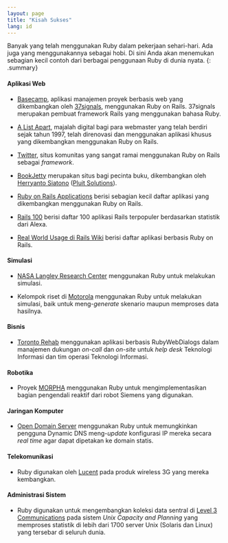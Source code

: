 ```yaml
---
layout: page
title: "Kisah Sukses"
lang: id
---
```


Banyak yang telah menggunakan Ruby dalam pekerjaan sehari-hari. Ada juga
yang menggunakannya sebagai hobi. Di sini Anda akan menemukan sebagian
kecil contoh dari berbagai penggunaan Ruby di dunia nyata.
{: .summary}

#### Aplikasi Web

* [Basecamp][1], aplikasi manajemen proyek berbasis web yang
  dikembangkan oleh [37signals][2], menggunakan Ruby on Rails. 37signals
  merupakan pembuat framework Rails yang menggunakan bahasa Ruby.

* [A List Apart][3], majalah digital bagi para webmaster yang telah
  berdiri sejak tahun 1997, telah direnovasi dan menggunakan aplikasi
  khusus yang dikembangkan menggunakan Ruby on Rails.

* [Twitter][4], situs komunitas yang sangat ramai menggunakan Ruby on
  Rails sebagai *framework*.

* [BookJetty][5] merupakan situs bagi pecinta buku, dikembangkan oleh
  [Herryanto Siatono][6] ([Pluit Solutions][7]).

* [Ruby on Rails Applications][8] berisi sebagian kecil daftar aplikasi
  yang dikembangkan menggunakan Ruby on Rails.

* [Rails 100][9] berisi daftar 100 aplikasi Rails terpopuler
  berdasarkan statistik dari Alexa.

* [Real World Usage di Rails Wiki][10] berisi daftar aplikasi berbasis
  Ruby on Rails.

#### Simulasi

* [NASA Langley Research Center][11] menggunakan Ruby untuk melakukan
  simulasi.

* Kelompok riset di [Motorola][12] menggunakan Ruby untuk melakukan
  simulasi, baik untuk meng-*generate* skenario maupun memproses data
  hasilnya.

#### Bisnis

* [Toronto Rehab][13] menggunakan aplikasi berbasis RubyWebDialogs dalam
  manajemen dukungan *on-call* dan *on-site* untuk *help desk* Teknologi
  Informasi dan tim operasi Teknologi Informasi.

#### Robotika

* Proyek [MORPHA][14] menggunakan Ruby untuk mengimplementasikan bagian
  pengendali reaktif dari robot Siemens yang digunakan.

#### Jaringan Komputer

* [Open Domain Server][15] menggunakan Ruby untuk memungkinkan pengguna
  Dynamic DNS meng-*update* konfigurasi IP mereka secara *real time*
  agar dapat dipetakan ke domain statis.

#### Telekomunikasi

* Ruby digunakan oleh [Lucent][16] pada produk wireless 3G yang mereka
  kembangkan.

#### Administrasi Sistem

* Ruby digunakan untuk mengembangkan koleksi data sentral di [Level 3
  Communications][17] pada sistem *Unix Capacity and Planning* yang
  memproses statistik di lebih dari 1700 server Unix (Solaris dan Linux)
  yang tersebar di seluruh dunia.



[1]: http://www.basecamphq.com
[2]: http://www.37signals.com
[3]: http://www.alistapart.com
[4]: http://www.twitter.com
[5]: http://www.bookjetty.com/
[6]: http://www.workingwithrails.com/person/5050-herryanto-siatono
[7]: http://www.pluitsolutions.com/
[8]: http://www.rubyonrails.org/applications
[9]: http://rails100.pbwiki.com/
[10]: http://wiki.rubyonrails.com/rails/pages/RealWorldUsage
[11]: http://www.larc.nasa.gov/
[12]: http://www.motorola.com
[13]: http://www.torontorehab.com
[14]: http://www.morpha.de/php_e/index.php3
[15]: http://ods.org/
[16]: http://www.lucent.com/
[17]: http://www.level3.com/
